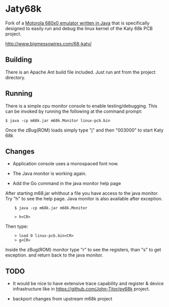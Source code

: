 Jaty68k
====

Fork of a [Motorola 680x0 emulator written in Java](https://github.com/tonyheadford/m68k) that is specifically designed to easily run and debug the linux kernel of the Katy 68k PCB project.

http://www.bigmessowires.com/68-katy/

Building
--------

There is an Apache Ant build file included. Just run ant from the project directory.

Running
-------

There is a simple cpu monitor console to enable testing/debugging. This can be invoked by running the following at the command prompt:

	$ java -cp m68k.jar m68k.Monitor linux-pcb.bin
	
Once the zBug(ROM) loads simply type "j" and then "003000" to start Katy 68k


Changes
-------
* Application console uses a monospaced font now.

* The Java monitor is working again.

* Add the Go command in the java monitor help page


After starting m68.jar whithout a file you have access to the java monitor. Try "h" to see the help page. Java monitor is also available after exception.

        $ java -cp m68k.jar m68k.Monitor

        > h<CR>

Then type:

        > load 0 linux-pcb.bin<CR>
        > g<CR>

Inside the zBug(ROM) monitor type "r" to see the registers, than "s" to get exception. and return back to the java monitor.


TODO
----
* It would be nice to have extensive trace capability and register & device infrastructure like in https://github.com/John-Titor/py68k project. 

* backport changes from upstream m68k project 


